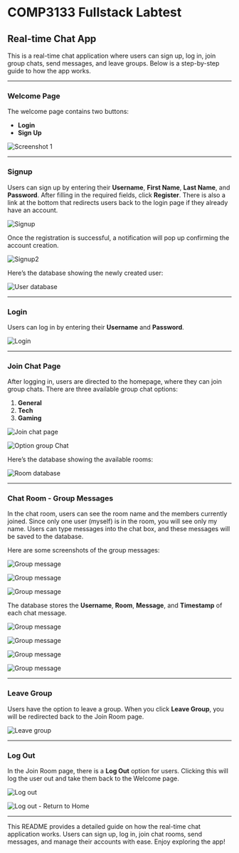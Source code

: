 # COMP3133 Fullstack Labtest

## Real-time Chat App

This is a real-time chat application where users can sign up, log in, join group chats, send messages, and leave groups. Below is a step-by-step guide to how the app works.

---

### Welcome Page

The welcome page contains two buttons:
- **Login**
- **Sign Up**

![Screenshot 1](./screenshots/welcompage.png)

---

### Signup

Users can sign up by entering their **Username**, **First Name**, **Last Name**, and **Password**. After filling in the required fields, click **Register**. There is also a link at the bottom that redirects users back to the login page if they already have an account.

![Signup](./screenshots/signup.png)

Once the registration is successful, a notification will pop up confirming the account creation.

![Signup2](./screenshots/signuppopup.png)

Here’s the database showing the newly created user:

![User database](./screenshots/databaseuser.png)

---

### Login

Users can log in by entering their **Username** and **Password**.

![Login](./screenshots/login.png)

---

### Join Chat Page

After logging in, users are directed to the homepage, where they can join group chats. There are three available group chat options:
1. **General**
2. **Tech**
3. **Gaming**

![Join chat page](./screenshots/joinchat.png)

![Option group Chat](./screenshots/optionchat.png)

Here’s the database showing the available rooms:

![Room database](./screenshots/roomsdatabase.png)

---

### Chat Room - Group Messages

In the chat room, users can see the room name and the members currently joined. Since only one user (myself) is in the room, you will see only my name. Users can type messages into the chat box, and these messages will be saved to the database.

Here are some screenshots of the group messages:

![Group message](./screenshots/Groupmessage1'.png)

![Group message](./screenshots/Groupmessage2.png)

![Group message](./screenshots/groupmessage3.png)

The database stores the **Username**, **Room**, **Message**, and **Timestamp** of each chat message.

![Group message](./screenshots/chatdatabaseinfo.png)

![Group message](./screenshots/groupmessage4.png)

![Group message](./screenshots/groupmessage4.png)

![Group message](./screenshots/chatdatabaseinfo2.png)

---

### Leave Group

Users have the option to leave a group. When you click **Leave Group**, you will be redirected back to the Join Room page.

![Leave group](./screenshots/leavegroup.png)

---

### Log Out

In the Join Room page, there is a **Log Out** option for users. Clicking this will log the user out and take them back to the Welcome page.

![Log out](./screenshots/logout1.png)

![Log out - Return to Home](./screenshots/logoutgobackhomepage.png)

---

This README provides a detailed guide on how the real-time chat application works. Users can sign up, log in, join chat rooms, send messages, and manage their accounts with ease. Enjoy exploring the app!
